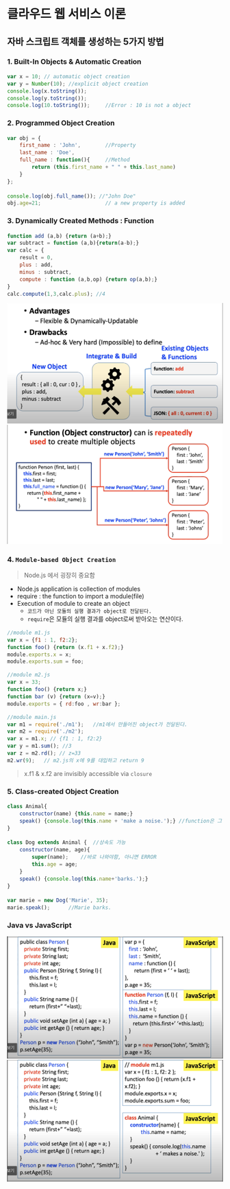# 클라우드 웹 서비스 이론

## 자바 스크립트 객체를 생성하는 5가지 방법

### 1. Built-In Objects & Automatic Creation

``` javascript
var x = 10; // automatic object creation
var y = Number(10); //explicit object creation
console.log(x.toString());
console.log(y.toString());
console.log(10.toString());     //Error : 10 is not a object
```

### 2. Programmed Object Creation
``` javascript
var obj = {
    first_name : 'John',        //Property
    last_name : 'Doe',
    full_name : function(){     //Method
        return (this.first_name + " " + this.last_name)
    }
};

console.log(obj.full_name()); //"John Doe"
obj.age=21;                     // a new property is added
```

### 3. Dynamically Created Methods : Function

``` javascript
function add (a,b) {return (a+b);}
var subtract = function (a,b){return(a-b);}
var calc = {
    result = 0,
    plus : add,
    minus : subtract,
    compute : function (a,b,op) {return op(a,b);}
}
calc.compute(1,3,calc.plus); //4
```
![Alt text](<Screenshot 2023-09-17 at 3.00.02 PM.png>)
![Alt text](<Screenshot 2023-09-17 at 3.00.51 PM.png>)

### 4. `Module-based Object Creation`
> Node.js 에서 굉장히 중요함

- Node.js application is collection of modules
- require : the function to import a module(file)
- Execution of module to create an object
    - `코드가 아닌 모듈의 실행 결과가 object로 전달된다.`
    - `require`은 모듈의 실행 결과를 object로써 받아오는 연산이다.
```javascript
//module m1.js
var x = {f1 : 1, f2:2};
function foo() {return (x.f1 + x.f2);}
module.exports.x = x;
module.exports.sum = foo;
```

```javascript
//module m2.js
var x = 33;
function foo() {return x;}
function bar (v) {return (x=v);}
module.exports = { rd:foo , wr:bar };
```
```javascript
//module main.js
var m1 = require('./m1');   //m1에서 만들어진 object가 전달된다.
var m2 = require('./m2');
var x = m1.x; // {f1 : 1, f2:2}
var y = m1.sum(); //3
var z = m2.rd(); // z=33
m2.wr(9);   // m2.js의 x에 9를 대입하고 return 9
```

> x.f1 & x.f2 are invisibly accessible via `closure`

### 5. Class-created Object Creation
```javascript
class Animal{
    constructor(name) {this.name = name;}
    speak() {console.log(this.name + 'make a noise.');} //function은 그냥 생성 가능
}

class Dog extends Animal {  //상속도 가능
    constructor(name, age){
        super(name);    //바로 나와야함, 아니면 ERROR
        this.age = age;
    }
    speak() {console.log(this.name+'barks.');}
}

var marie = new Dog('Marie', 35);
marie.speak();      //Marie barks.
```

### Java vs JavaScript
![Alt text](<Screenshot 2023-09-17 at 3.45.03 PM.png>)
![Alt text](<Screenshot 2023-09-17 at 3.45.21 PM.png>)
















